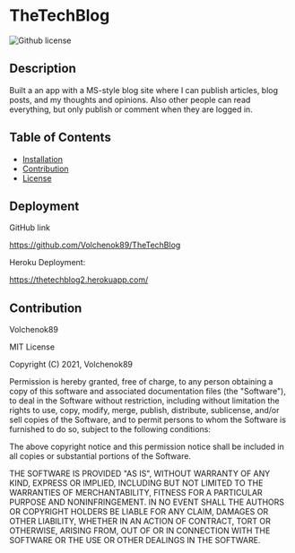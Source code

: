 # TheTechBlog

![Github license](https://img.shields.io/badge/license-MIT-blue.svg)

## Description
Built a an app with a MS-style blog site
where I can publish articles, blog posts, and my thoughts and opinions. Also other people can read everything, but only publish or comment when they are logged in.

## Table of Contents
- [Installation](#installation/usage)
- [Contribution](#contribution)
- [License](#license)


## Deployment

GitHub link

https://github.com/Volchenok89/TheTechBlog

Heroku Deployment: 

https://thetechblog2.herokuapp.com/


## Contribution
Volchenok89

 
MIT License

Copyright (C) 2021, Volchenok89

Permission is hereby granted, free of charge, to any person obtaining a copy
of this software and associated documentation files (the "Software"), to deal
in the Software without restriction, including without limitation the rights
to use, copy, modify, merge, publish, distribute, sublicense, and/or sell
copies of the Software, and to permit persons to whom the Software is
furnished to do so, subject to the following conditions:

The above copyright notice and this permission notice shall be included in all
copies or substantial portions of the Software.

THE SOFTWARE IS PROVIDED "AS IS", WITHOUT WARRANTY OF ANY KIND, EXPRESS OR
IMPLIED, INCLUDING BUT NOT LIMITED TO THE WARRANTIES OF MERCHANTABILITY,
FITNESS FOR A PARTICULAR PURPOSE AND NONINFRINGEMENT. IN NO EVENT SHALL THE
AUTHORS OR COPYRIGHT HOLDERS BE LIABLE FOR ANY CLAIM, DAMAGES OR OTHER
LIABILITY, WHETHER IN AN ACTION OF CONTRACT, TORT OR OTHERWISE, ARISING FROM,
OUT OF OR IN CONNECTION WITH THE SOFTWARE OR THE USE OR OTHER DEALINGS IN THE
SOFTWARE.
